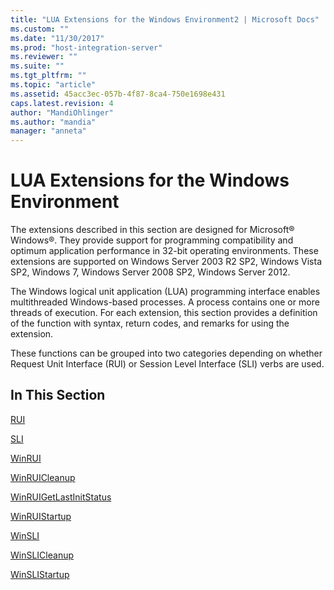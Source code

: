 ```yaml
---
title: "LUA Extensions for the Windows Environment2 | Microsoft Docs"
ms.custom: ""
ms.date: "11/30/2017"
ms.prod: "host-integration-server"
ms.reviewer: ""
ms.suite: ""
ms.tgt_pltfrm: ""
ms.topic: "article"
ms.assetid: 45acc3ec-057b-4f87-8ca4-750e1698e431
caps.latest.revision: 4
author: "MandiOhlinger"
ms.author: "mandia"
manager: "anneta"
---
```

# LUA Extensions for the Windows Environment
The extensions described in this section are designed for Microsoft® Windows®. They provide support for programming compatibility and optimum application performance in 32-bit operating environments. These extensions are supported on Windows Server 2003 R2 SP2, Windows Vista SP2, Windows 7, Windows Server 2008 SP2, Windows Server 2012.  
  
 The Windows logical unit application (LUA) programming interface enables multithreaded Windows-based processes. A process contains one or more threads of execution. For each extension, this section provides a definition of the function with syntax, return codes, and remarks for using the extension.  
  
 These functions can be grouped into two categories depending on whether Request Unit Interface (RUI) or Session Level Interface (SLI) verbs are used.  
  
## In This Section  
 [RUI](../core/rui2.md)  
  
 [SLI](../core/sli2.md)  
  
 [WinRUI](../core/winrui1.md)  
  
 [WinRUICleanup](../core/winruicleanup1.md)  
  
 [WinRUIGetLastInitStatus](../core/winruigetlastinitstatus2.md)  
  
 [WinRUIStartup](../core/winruistartup1.md)  
  
 [WinSLI](../core/winsli1.md)  
  
 [WinSLICleanup](../core/winslicleanup2.md)  
  
 [WinSLIStartup](../core/winslistartup2.md)